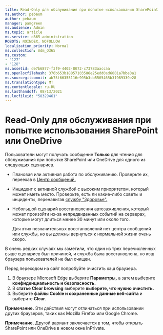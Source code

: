 ```yaml
---
title: Read-Only для обслуживания при попытке использования SharePoint или OneDrive
ms.author: pebaum
author: pebaum
manager: pamgreen
ms.audience: Admin
ms.topic: article
ms.service: o365-administration
ROBOTS: NOINDEX, NOFOLLOW
localization_priority: Normal
ms.collection: Adm_O365
ms.custom:
- "127"
- "128"
ms.assetid: de7b6877-f3f9-4402-8072-c73783aaccaa
ms.openlocfilehash: 376b653b18857103586e25edd0ad6801a7bbe0a1
ms.sourcegitcommit: ab75f66355116e995b3cb5505465b31989339e28
ms.translationtype: MT
ms.contentlocale: ru-RU
ms.lasthandoff: 08/13/2021
ms.locfileid: "58329461"
---
```

# <a name="read-only-for-maintenance-message-when-attempting-to-use-sharepoint-or-onedrive"></a>Read-Only для обслуживания при попытке использования SharePoint или OneDrive

Пользователи могут получать сообщение **Только** для чтения для обслуживания при попытке SharePoint или OneDrive для одного из следующих сценариев. 

-   Плановая или активная работа по обслуживанию.  Проверьте их, переехав в [Центр сообщений.](https://portal.office.com/adminportal/home#/messagecenter)
-   Инцидент с активной службой с высоким приоритетом, который может иметь место. Проверьте, есть ли какие-либо советы и инциденты, перенавигав [службу "Здоровье".](https://portal.office.com/adminportal/home#/servicehealth)
-   Небольшой сценарий восстановления автозаживления, который может произойти из-за непредвиденных событий на серверах, которые могут длиться менее 30 минут или около того. 
    
    Для этих незначительных восстановлений нет центра сообщений или службы, но вы должны вернуться к нормальной жизни очень скоро.

В очень редких случаях мы заметили, что один из трех перечисленных выше сценариев был причиной, и служба была восстановлена, но кэш браузера пользователей не был очищен.

Перед переходом на сайт попробуйте очистить кэш браузера.

1. В браузере Microsoft Edge выберите **Параметры,** а затем выберите **конфиденциальность и безопасность.**
2. В **статье Clear browsing** выберите **выберите, что нужно очистить.**
3. Выберите **файлы Cookie и сохраненные данные веб-сайта** и выберите **Clear**.

**Примечание.** Эти действия могут отличаться при использовании других браузеров, таких как Mozilla Firefox или Google Chrome.

**Примечание.** Другой вариант заключается в том, чтобы открыть SharePoint или OneDrive в новом окне InPrivate.